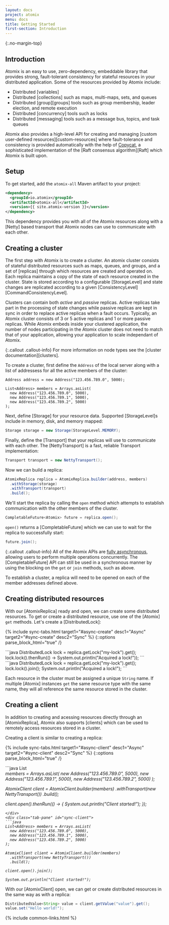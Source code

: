 ```yaml
---
layout: docs
project: atomix
menu: docs
title: Getting Started
first-section: Introduction
---
```


{:.no-margin-top}
## Introduction

Atomix is an easy to use, zero-dependency, embeddable library that provides strong, fault-tolerant consistency for stateful resources in your distributed application. Some of the resources provided by Atomix include:

* Distributed [variables]
* Distributed [collections] such as maps, multi-maps, sets, and queues
* Distributed [group][groups] tools such as group membership, leader election, and remote execution
* Distributed [concurrency] tools such as locks
* Distributed [messaging] tools such as a message bus, topics, and task queues

Atomix also provides a high-level API for creating and managing [custom user-defined resources][custom-resources] where fault-tolerance and consistency is provided automatically with the help of [Copycat](/copycat), a sophisticated implementation of the [Raft consensus algorithm][Raft] which Atomix is built upon.

## Setup

To get started, add the `atomix-all` Maven artifact to your project:

```xml
<dependency>
  <groupId>io.atomix</groupId>
  <artifactId>atomix-all</artifactId>
  <version>{{ site.atomix-version }}</version>
</dependency>
```

This dependency provides you with all of the Atomix resources along with a [Netty] based transport that Atomix nodes can use to communicate with each other.

## Creating a cluster

The first step with Atomix is to create a cluster. An atomix cluster consists of stateful distributed resources such as maps, queues, and groups, and a set of [replicas] through which resources are created and operated on. Each replica maintains a copy of the state of each resource created in the cluster. State is stored according to a configurable [StorageLevel] and state changes are replicated according to a given [ConsistencyLevel][CommandConsistencyLevel]. 

Clusters can contain both *active* and *passive* replicas. Active replicas take part in the processing of state changes while passive replicas are kept in sync in order to replace active replicas when a fault occurs. Typically, an Atomix cluster consists of 3 or 5 active replicas and 1 or more passive replicas. While Atomix embeds inside your clustered application, the number of nodes participating in the Atomix cluster does not need to match that of your application, allowing your application to scale independant of Atomix.

{:.callout .callout-info}
For more information on node types see the [cluster documentation][clusters].

To create a cluster, first define the `Address` of the local server along with a list of addressess for all the active members of the cluster:

```
Address address = new Address("123.456.789.0", 5000);

List<Address> members = Arrays.asList(
  new Address("123.456.789.0", 5000),
  new Address("123.456.789.1", 5000),
  new Address("123.456.789.2", 5000)
);
```

Next, define [Storage] for your resource data. Supported [StorageLevel]s include in memory, disk, and memory mapped:

```java
Storage storage = new Storage(StorageLevel.MEMORY);
```

Finally, define the [Transport] that your replicas will use to communicate with each other. The [NettyTransport] is a fast, reliable Transport implementation:

```java
Transport transport = new NettyTransport();
```

Now we can build a replica:

```java
AtomixReplica replica = AtomixReplica.builder(address, members)
  .withStorage(storage)
  .withTransport(transport)
  .build();
```

We'll start the replica by calling the `open` method which attempts to establish communication with the other members of the cluster.

```java
CompletableFuture<Atomix> future = replica.open();
```

`open()` returns a [CompletableFuture] which we can use to wait for the replica to successfully start:

```java
future.join();
```

{:.callout .callout-info}
All of the Atomix APIs are [fully asynchronous](/atomix/docs/threading-model/#asynchronous-api-usage), allowing users to perform multiple operations concurrently. The [CompletableFuture] API can still be used in a synchronous manner by using the blocking on the `get` or `join` methods, such as above.

To establish a cluster, a replica will need to be opened on each of the member addresses defined above.

## Creating distributed resources

With our [AtomixReplica] ready and open, we can create some distributed resources. To get or create a distributed resource, use one of the [Atomix] `get` methods. Let's create a [DistributedLock]:

{% include sync-tabs.html target1="#async-create" desc1="Async" target2="#sync-create" desc2="Sync" %}
{::options parse_block_html="true" /}
<div class="tab-content">
<div class="tab-pane active" id="async-create">
```java
DistributedLock lock = replica.getLock("my-lock").get();
lock.lock().thenRun(() -> System.out.println("Acquired a lock!"));
```
</div>
<div class="tab-pane" id="sync-create">
```java
DistributedLock lock = replica.getLock("my-lock").get();
lock.lock().join();
System.out.println("Acquired a lock!");
```
</div>
</div>

Each resource in the cluster must be assigned a unique `String` name. If multiple [Atomix] instances `get` the same resource type with the same name, they will all reference the same resource stored in the cluster.

## Creating a client

In addition to creating and acessing resources directly through an [AtomixReplica], Atomix also supports [clients] which can be used to remotely access resources stored in a cluster.

Creating a client is similar to creating a replica:

{% include sync-tabs.html target1="#async-client" desc1="Async" target2="#sync-client" desc2="Sync" %}
{::options parse_block_html="true" /}
<div class="tab-content">
<div class="tab-pane active" id="async-client">
```java
List<Address> members = Arrays.asList(
  new Address("123.456.789.0", 5000),
  new Address("123.456.789.1", 5000),
  new Address("123.456.789.2", 5000)
);

AtomixClient client = AtomixClient.builder(members)
  .withTransport(new NettyTransport())
  .build();

client.open().thenRun(() -> {
  System.out.println("Client started!");
});
```
</div>
<div class="tab-pane" id="sync-client">
```java
List<Address> members = Arrays.asList(
  new Address("123.456.789.0", 5000),
  new Address("123.456.789.1", 5000),
  new Address("123.456.789.2", 5000)
);

AtomixClient client = AtomixClient.builder(members)
  .withTransport(new NettyTransport())
  .build();

client.open().join();

System.out.println("Client started!");
```
</div>
</div>

With our [AtomixClient] open, we can get or create distributed resources in the same way as with a replica:

```java
DistributedValue<String> value = client.getValue("value").get();
value.set("Hello world!");
```

{% include common-links.html %}